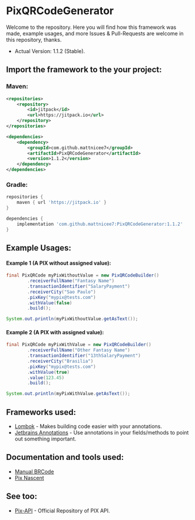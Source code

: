 # PixQRCodeGenerator

Welcome to the repository. Here you will find how this framework was made, example usages, and more
Issues & Pull-Requests are welcome in this repository, thanks.

* Actual Version: 1.1.2 (Stable).

## Import the framework to the your project:

### Maven:

```xml
<repositories>
    <repository>
        <id>jitpack</id>
        <url>https://jitpack.io</url>
    </repository>
</repositories>

<dependencies>
    <dependency>
        <groupId>com.github.mattnicee7</groupId>
        <artifactId>PixQRCodeGenerator</artifactId>
        <version>1.1.2</version>
    </dependency>
</dependencies>
```

### Gradle:
```gradle
repositories {
    maven { url 'https://jitpack.io' }
}

dependencies {
    implementation 'com.github.mattnicee7:PixQRCodeGenerator:1.1.2'
}
```

## Example Usages:

#### Example 1 (A PIX without assigned value):

```java
final PixQRCode myPixWithoutValue = new PixQRCodeBuilder()
        .receiverFullName("Fantasy Name")
        .transactionIdentifier("SalaryPayment")
        .receiverCity("Sao Paulo")
        .pixKey("mypix@tests.com")
        .withValue(false)
        .build();

System.out.println(myPixWithoutValue.getAsText());
```

#### Example 2 (A PIX with assigned value):

```java
final PixQRCode myPixWithValue = new PixQRCodeBuilder()
        .receiverFullName("Other Fantasy Name")
        .transactionIdentifier("13thSalaryPayment")
        .receiverCity("Brasilia")
        .pixKey("mypix@tests.com")
        .withValue(true)
        .value(123.45)
        .build();

System.out.println(myPixWithValue.getAsText());
```

## Frameworks used:

* [Lombok](https://projectlombok.org/) - Makes building code easier with your annotations.
* [Jetbrains Annotations](https://www.jetbrains.com/help/idea/annotating-source-code.html) - Use annotations in your fields/methods to point out something important.

## Documentation and tools used:

* [Manual BRCode](https://www.bcb.gov.br/content/estabilidadefinanceira/spb_docs/ManualBRCode.pdf)
* [Pix Nascent](https://github.com/NascentSecureTech/pix-qrcode-utils) 

## See too:

* [Pix-API](https://github.com/bacen/pix-api) - Official Repository of PIX API.
